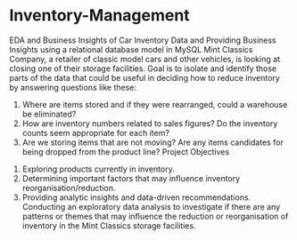 # Inventory-Management
EDA and Business Insights of Car Inventory Data and Providing Business Insights using a relational database model in MySQL
Mint Classics Company, a retailer of classic model cars and other vehicles, is looking at closing one of their storage facilities.  Goal is to isolate and identify those parts of the data that could be useful in deciding how to reduce inventory by answering questions like these:
1) Where are items stored and if they were rearranged, could a warehouse be eliminated?
2) How are inventory numbers related to sales figures? Do the inventory counts seem appropriate for each item?
3) Are we storing items that are not moving? Are any items candidates for being dropped from the product line?
Project Objectives
1. Exploring products currently in inventory.
2. Determining important factors that may influence inventory reorganisation/reduction.
3. Providing analytic insights and data-driven recommendations.
Conducting  an exploratory data analysis to investigate if there are any patterns or themes that may influence the reduction or reorganisation of inventory in the Mint Classics storage facilities.
